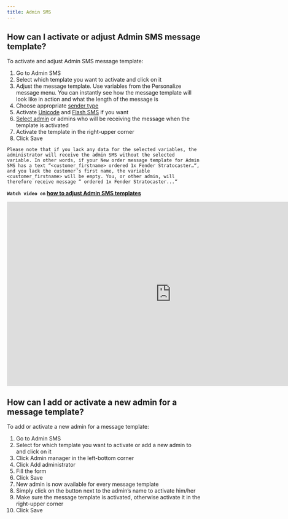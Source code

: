 ```yaml
---
title: Admin SMS
---
```


## How can I activate or adjust Admin SMS message template?
To activate and adjust Admin SMS message template:
1.	Go to Admin SMS
2.	Select which template you want to activate and click on it
3.	Adjust the message template. Use variables from the Personalize message menu. You can instantly see how the message template will look like in action and what the length of the message is
4.	Choose appropriate [sender type](sender-type.md#what-is-a-sender-type-and-how-can-i-use-it)
5.	Activate [Unicode](unicode.md#what-is-unicode) and [Flash SMS](flash-sms.md#what-is-flash-sms) if you want
6.	[Select admin](#how-can-i-add-or-activate-a-new-admin-for-a-message-template) or admins who will be receiving the message when the template is activated
7.	Activate the template in the right-upper corner
8.	Click Save

`Please note that if you lack any data for the selected variables, the administrator will receive the admin SMS without the selected variable. In other words, if your New order message template for Admin SMS has a text “<customer_firstname> ordered 1x Fender Stratocaster…“, and you lack the customer’s first name, the variable <customer_firstname> will be empty. You, or other admin, will therefore receive message “ ordered 1x Fender Stratocaster...“`

**`Watch video on` [how to adjust Admin SMS templates](https://www.youtube.com/watch?v=Ssr9bnwR8Gs&t=0s&list=PL3m8jKRwlM0txr-UZh7G0Ul4MTD3Wh2Q7&index=1)**

<iframe width="854" height="480" src="https://www.youtube.com/watch?v=mj6Ea3eVOac&list=PL3m8jKRwlM0u6EMb_bYunQuCpiQ_GkI7L&index=1" frameborder="0" allow="autoplay; encrypted-media" allowfullscreen></iframe>

## How can I add or activate a new admin for a message template?
To add or activate a new admin for a message template:
1.	Go to Admin SMS
2.	Select for which template you want to activate or add a new admin to and click on it
3.	Click Admin manager in the left-bottom corner
4.	Click Add administrator
5.	Fill the form
6.	Click Save
7.	New admin is now available for every message template
8.	Simply click on the button next to the admin’s name to activate him/her
9.	Make sure the message template is activated, otherwise activate it in the right-upper corner
10.	Click Save
